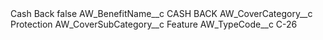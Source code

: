 <?xml version="1.0" encoding="UTF-8"?>
<CustomMetadata xmlns="http://soap.sforce.com/2006/04/metadata" xmlns:xsi="http://www.w3.org/2001/XMLSchema-instance" xmlns:xsd="http://www.w3.org/2001/XMLSchema">
    <label>Cash Back</label>
    <protected>false</protected>
    <values>
        <field>AW_BenefitName__c</field>
        <value xsi:type="xsd:string">CASH BACK</value>
    </values>
    <values>
        <field>AW_CoverCategory__c</field>
        <value xsi:type="xsd:string">Protection</value>
    </values>
    <values>
        <field>AW_CoverSubCategory__c</field>
        <value xsi:type="xsd:string">Feature</value>
    </values>
    <values>
        <field>AW_TypeCode__c</field>
        <value xsi:type="xsd:string">C-26</value>
    </values>
</CustomMetadata>
